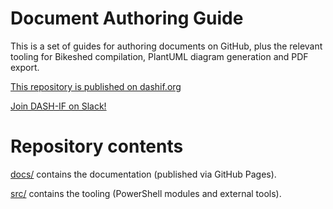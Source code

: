 # Document Authoring Guide

This is a set of guides for authoring documents on GitHub, plus the relevant tooling for Bikeshed compilation, PlantUML diagram generation and PDF export.

[This repository is published on dashif.org](https://dashif.org/DocumentAuthoring/)

[Join DASH-IF on Slack!](https://join.slack.com/t/dashif/shared_invite/zt-egme869x-JH~UPUuLoKJB26fw7wj3Gg)

# Repository contents

[docs/](docs/) contains the documentation (published via GitHub Pages).

[src/](src/) contains the tooling (PowerShell modules and external tools).
